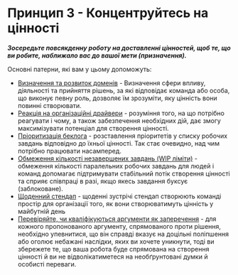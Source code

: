 # Принцип 3 - Концентруйтесь на цінності


**_Зосередьте повсякденну роботу на доставленні цінностей, щоб те, що ви робите, наближало вас до вашої мети (призначення)._**

Основні патерни, які вам у цьому допоможуть:

-   [Визначення та розвиток доменів](section:clarify-and-develop-domains) - Визначення сфери впливу, діяльності та прийняття рішень, за які відповідає команда або особа, що виконує певну роль, дозволяє їм зрозуміти, яку цінність вони повинні створювати.
-   [Реакція на організаційні драйвери](section:respond-to-organizational-drivers) - розуміння того, на що потрібно реагувати і чому, а також забезпечення необхідних дій, дає змогу максимізувати потенціал для створення цінності.
-   [Пріоритизація беклога](section:prioritize-backlogs) - розставлення пріоритетів у списку робочих завдань відповідно до їхньої цінності. Так стає очевидно, над чим потрібно працювати насамперед.
-   [Обмеження кількості незавершених завдань (WIP ліміти)](section:limit-work-in-progress) - обмеження кількості паралельних робочих завдань для людей і команд допомагає підтримувати стабільний потік створення цінності та сприяє співпраці в разі, якщо якесь завдання буксує (заблоковане).
-   [ Щоденний стендап](section:daily-standup) - щоденні зустрічі стендап створюють команді простір для організації того, як вони створюватимуть цінність у майбутній день
-   [Перевіряйте, чи кваліфікуються аргументи як заперечення](section:test-arguments-qualify-as-objections) - для кожного пропонованого аргументу, спрямованого проти рішення, необхідно упевнитися, що він справді вказує на доцільні поліпшення або оголює небажані наслідки, яких ви хочете уникнути, тоді ви збережете те, що ваша робота буде спрямована на створення цінності й ви не відволікатиметеся на необґрунтовані думки й особисті переваги.
